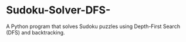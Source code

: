 # Sudoku-Solver-DFS-
A Python program that solves Sudoku puzzles using Depth-First Search (DFS) and backtracking.

